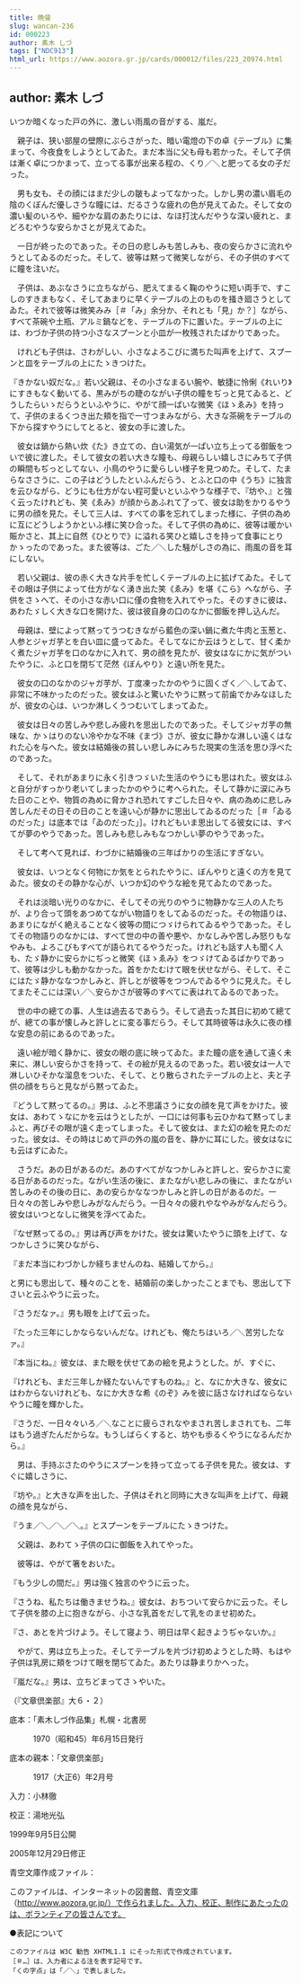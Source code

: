 ```yaml
---
title: 晩餐
slug: wancan-236
id: 000223
author: 素木 しづ
tags: ["NDC913"]
html_url: https://www.aozora.gr.jp/cards/000012/files/223_20974.html
---
```


## author: 素木 しづ

いつか暗くなった戸の外に、激しい雨風の音がする、嵐だ。

　親子は、狭い部屋の壁際にぶらさがった、暗い電燈の下の卓《テーブル》に集まって、今夜食をしようとしてゐた。まだ本当に父も母も若かった。そして子供は漸く卓につかまって、立ってる事が出来る程の、くり／＼と肥ってる女の子だった。

　男も女も、その顔にはまだ少しの皺もよってなかった。しかし男の濃い眉毛の陰のくぼんだ優しさうな瞳には、だるさうな疲れの色が見えてゐた。そして女の濃い髪のいろや、細やかな肩のあたりには、なほ打沈んだやうな深い疲れと、まどろむやうな安らかさとが見えてゐた。

　一日が終ったのであった。その日の悲しみも苦しみも、夜の安らかさに流れやうとしてゐるのだった。そして、彼等は黙って微笑しながら、その子供のすべてに瞳を注いだ。

　子供は、あぶなさうに立ちながら、肥えてまるく鞠のやうに短い両手で、すこしのすきまもなく、そしてあまりに早くテーブルの上のものを掻き廻さうとしてゐた。それで彼等は微笑みみ［＃「み」余分か、それとも「見」か？］ながら、すべて茶碗や土瓶、アルミ鍋などを、テーブルの下に置いた。テーブルの上には、わづか子供の持つ小さなスプーンと小皿が一枚残されたばかりであった。

　けれども子供は、さわがしい、小さなよろこびに満ちた叫声を上げて、スプーンと皿をテーブルの上にたゝきつけた。

『きかない奴だな。』若い父親は、その小さなまるい腕や、敏捷に怜悧《れいり》にすきもなく動いてる、黒みがちの睫のながい子供の瞳をぢっと見てゐると、どうしたらいゝだらうといふやうに、やがて顔一ぱいな微笑《ほゝゑみ》を持って、子供のまるくつき出た頬を指で一寸つまみながら、大きな茶碗をテーブルの下から探すやうにしてとると、彼女の手に渡した。

　彼女は鍋から熱い炊《た》き立ての、白い湯気が一ぱい立ち上ってる御飯をついで彼に渡した。そして彼女の若い大きな瞳も、母親らしい嬉しさにみちて子供の瞬間もぢっとしてない、小鳥のやうに愛らしい様子を見つめた。そして、たまらなささうに、この子はどうしたといふんだらう、とふと口の中《うち》に独言を云ひながら、どうにも仕方がない程可愛いといふやうな様子で、『坊や、』と強く云ったけれども、笑《ゑみ》が顔からあふれて了って、彼女は助をかりるやうに男の顔を見た。そして三人は、すべての事を忘れてしまった様に、子供の為めに互にどうしようかといふ様に笑ひ合った。そして子供の為めに、彼等は暖かい賑かさと、其上に自然《ひとりで》に溢れる笑ひと嬉しさを持って食事にとりかゝったのであった。また彼等は、ごた／＼した騒がしさの為に、雨風の音を耳にしない。

　若い父親は、彼の赤く大きな片手を忙しくテーブルの上に拡げてゐた。そしてその眼は子供によって仕方がなく湧き出た笑《ゑみ》を堪《こら》へながら、子供をさゝへて、その小さな赤い口に僅の食物を入れてやった。そのすきに彼は、あわたゞしく大きな口を開けた、彼は彼自身の口のなかに御飯を押し込んだ。

　母親は、壁によって黙ってうつむきながら藍色の深い鍋に煮た牛肉と玉葱と、人参とジャガ芋とを白い皿に盛ってゐた。そしてなにか云はうとして、甘く柔かく煮たジャガ芋を口のなかに入れて、男の顔を見たが、彼女はなにかに気がついたやうに、ふと口を閉ぢて茫然《ぼんやり》と遠い所を見た。

　彼女の口のなかのジャガ芋が、丁度凍ったかのやうに固くざく／＼してゐて、非常に不味かったのだった。彼女はふと驚いたやうに黙って前歯でかみなほしたが、彼女の心は、いつか淋しくうつむいてしまってゐた。

　彼女は日々の苦しみや悲しみ疲れを思出したのであった。そしてジャガ芋の無味な、かゝはりのない冷やかな不味《まづ》さが、彼女に静かな淋しい遠くはなれた心を与へた。彼女は結婚後の貧しい悲しみにみちた現実の生活を思ひ浮べたのであった。

　そして、それがあまりに永く引きつゞいた生活のやうにも思はれた。彼女はふと自分がすっかり老いてしまったかのやうに考へられた。そして静かに涙にみちた日のことや、物質の為めに脅かされ恐れてすごした日々や、病の為めに悲しみ苦しんだその日その日のことを遠い心が静かに思出してゐるのだった［＃「ゐるのだった」は底本では「ゐのだった」］。けれどもいま思出してる彼女には、すべてが夢のやうであった。苦しみも悲しみもなつかしい夢のやうであった。

　そして考へて見れば、わづかに結婚後の三年ばかりの生活にすぎない。

　彼女は、いつとなく何物にか気をとられたやうに、ぼんやりと遠くの方を見てゐた。彼女のその静かな心が、いつか幻のやうな絵を見てゐたのであった。

　それは淡暗い光りのなかに、そしてその光りのやうに物静かな三人の人たちが、より合って頭をあつめてながい物語りをしてゐるのだった。その物語りは、あまりにながく絶えることなく彼等の間につゞけられてゐるやうであった。そしてその物語りのなかには、すべて世の中の善や悪や、かなしみや苦しみ怒りもなやみも、よろこびもすべてが語られてるやうだった。けれども話す人も聞く人も、たゞ静かに安らかにぢっと微笑《ほゝゑみ》をつゞけてゐるばかりであって、彼等は少しも動かなかった。首をかたむけて眼を伏せながら、そして、そこにはたゞ静かななつかしみと、許しとが彼等をつつんでゐるやうに見えた。そしてまたそこには深い／＼安らかさが彼等のすべてに表はれてゐるのであった。

　世の中の總ての事、人生は過去るであらう。そして過去った其日に初めて總てが、總ての事が懐しみと許しとに変る事だらう。そして其時彼等は永久に夜の様な安息の前にあるのであった。

　遠い絵が暗く静かに、彼女の眼の底に映ってゐた。また瞳の底を通して遠く未来に、淋しい安らかさを持って、その絵が見えるのであった。若い彼女は一人で淋しいひそかな溜息をついた、そして、とり散らされたテーブルの上と、夫と子供の顔をちらと見ながら黙ってゐた。

『どうして黙ってるの。』男は、ふと不思議さうに女の顔を見て声をかけた。彼女は、あわてゝなにかを云はうとしたが、一口には何事も云ひかねて黙ってしまふと、再びその眼が遠く走ってしまった。そして彼女は、また幻の絵を見たのだった。彼女は、その時はじめて戸の外の嵐の音を、静かに耳にした。彼女はなにも云はずにゐた。

　さうだ。あの日があるのだ。あのすべてがなつかしみと許しと、安らかさに変る日があるのだった。ながい生活の後に、またながい悲しみの後に、またながい苦しみのその後の日に、あの安らかななつかしみと許しの日があるのだ。一日々々の苦しみや悲しみがなんだらう。一日々々の疲れやなやみがなんだらう。彼女はいつとなしに微笑を浮べてゐた。

『なぜ黙ってるの。』男は再び声をかけた。彼女は驚いたやうに頭を上げて、なつかしさうに笑ひながら、

『まだ本当にわづかしか経ちませんのね、結婚してから。』

と男にも思出して、種々のことを、結婚前の楽しかったことまでも、思出して下さいと云ふやうに云った。

『さうだなァ。』男も眼を上げて云った。

『たった三年にしかならないんだな。けれども、俺たちはいろ／＼苦労したなァ。』

『本当にね。』彼女は、また眼を伏せてあの絵を見ようとした。が、すぐに、

『けれども、まだ三年しか経たないんですものね。』と、なにか大きな、彼女にはわからないけれども、なにか大きな希《のぞ》みを彼に話さなければならないやうに瞳を輝かした。

『さうだ、一日々々いろ／＼なことに疲らされなやまされ苦しまされても、二年はもう過ぎたんだからな。もうしばらくすると、坊やも歩るくやうになるんだから。』

　男は、手持ぶさたのやうにスプーンを持って立ってる子供を見た。彼女は、すぐに嬉しさうに、

『坊や。』と大きな声を出した、子供はそれと同時に大きな叫声を上げて、母親の顔を見ながら、

『うま／＼／＼／＼。』とスプーンをテーブルにたゝきつけた。

　父親は、あわてゝ子供の口に御飯を入れてやった。

　彼等は、やがて箸をおいた。

『もう少しの間だ。』男は強く独言のやうに云った。

『さうね、私たちは働きませうね。』彼女は、おちついて安らかに云った。そして子供を膝の上に抱きながら、小さな乳首をだして乳をのませ初めた。

『さ、あとを片づけよう。そして寝よう、明日は早く起きようぢゃないか。』

　やがて、男は立ち上った。そしてテーブルを片づけ初めようとした時、もはや子供は乳房に頬をつけて眼を閉ぢてゐた。あたりは静まりかへった。

『嵐だな。』男は、立ちどまってさゝやいた。

（『文章倶楽部』大６・２）













底本：「素木しづ作品集」札幌・北書房


　　　1970（昭和45）年6月15日発行

底本の親本：「文章倶楽部」

　　　1917（大正6）年2月号

入力：小林徹

校正：湯地光弘

1999年9月5日公開

2005年12月29日修正

青空文庫作成ファイル：

このファイルは、インターネットの図書館、青空文庫（http://www.aozora.gr.jp/）で作られました。入力、校正、制作にあたったのは、ボランティアの皆さんです。









●表記について


	このファイルは W3C 勧告 XHTML1.1 にそった形式で作成されています。
	［＃…］は、入力者による注を表す記号です。
	「くの字点」は「／＼」で表しました。